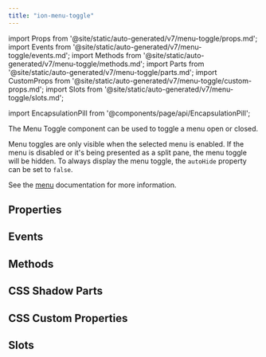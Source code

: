 ```yaml
---
title: "ion-menu-toggle"
---
```

import Props from '@site/static/auto-generated/v7/menu-toggle/props.md';
import Events from '@site/static/auto-generated/v7/menu-toggle/events.md';
import Methods from '@site/static/auto-generated/v7/menu-toggle/methods.md';
import Parts from '@site/static/auto-generated/v7/menu-toggle/parts.md';
import CustomProps from '@site/static/auto-generated/v7/menu-toggle/custom-props.md';
import Slots from '@site/static/auto-generated/v7/menu-toggle/slots.md';

<head>
  <title>ion-menu-toggle | MenuToggle Component to Open/Close Active Menus</title>
  <meta name="description" content="The MenuToggle component can be used to toggle a menu open or closed—by default, it's only visible when the selected menu is active. Read more about usage." />
</head>

import EncapsulationPill from '@components/page/api/EncapsulationPill';

<EncapsulationPill type="shadow" />


The Menu Toggle component can be used to toggle a menu open or closed.

Menu toggles are only visible when the selected menu is enabled. If the menu is disabled or it's being presented as a split pane, the menu toggle will be hidden. To always display the menu toggle, the `autoHide` property can be set to `false`.

See the [menu](./menu#menu-toggle) documentation for more information.


## Properties
<Props />

## Events
<Events />

## Methods
<Methods />

## CSS Shadow Parts
<Parts />

## CSS Custom Properties
<CustomProps />

## Slots
<Slots />
